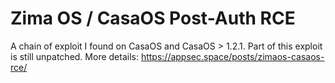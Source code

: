 # Zima OS / CasaOS Post-Auth RCE

A chain of exploit I found on CasaOS and CasaOS > 1.2.1. 
Part of this exploit is still unpatched.
More details: https://appsec.space/posts/zimaos-casaos-rce/